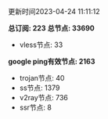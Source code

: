 更新时间2023-04-24 11:11:12

**总订阅: 223**
**总节点: 33690**
- vless节点: 33

**google ping有效节点: 2163**
- trojan节点: 40
- ss节点: 1379
- v2ray节点: 736
- ssr节点: 8
